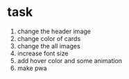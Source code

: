 # task
1. change the header image
2. change color of cards
3. change the all images
4. increase font size
5. add hover color and some animation
6. make pwa